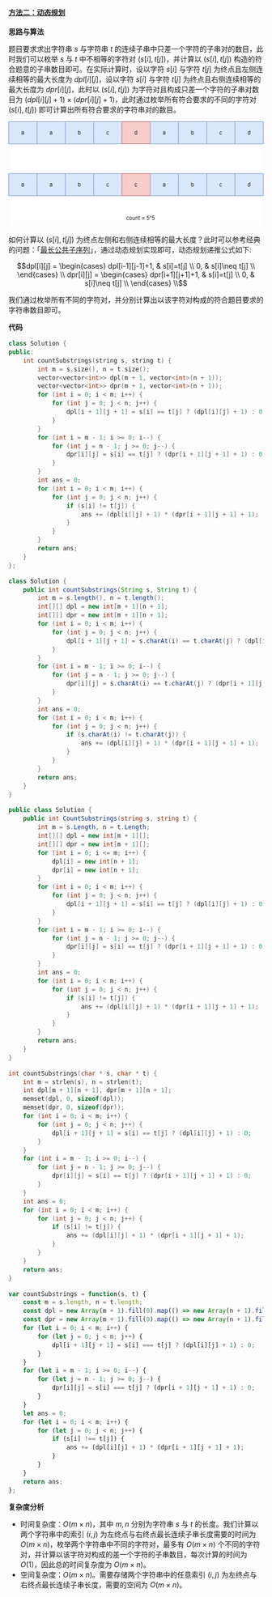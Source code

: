 ﻿#### [方法二：动态规划](https://leetcode.cn/problems/count-substrings-that-differ-by-one-character/solutions/2192088/tong-ji-zhi-chai-yi-ge-zi-fu-de-zi-chuan-z8xi/)

**思路与算法**

题目要求求出字符串 $s$ 与字符串 $t$ 的连续子串中只差一个字符的子串对的数目，此时我们可以枚举 $s$ 与 $t$ 中不相等的字符对 $(s[i],t[j])$，并计算以 $(s[i],t[j])$ 构造的符合题意的子串数目即可。在实际计算时，设以字符 $s[i]$ 与字符 $t[j]$ 为终点且左侧连续相等的最大长度为 $dpl[i][j]$，设以字符 $s[i]$ 与字符 $t[j]$ 为终点且右侧连续相等的最大长度为 $dpr[i][j]$，此时以 $(s[i],t[j])$ 为字符对且构成只差一个字符的子串对数目为 $(dpl[i][j] + 1) \times (dpr[i][j] + 1)$，此时通过枚举所有符合要求的不同的字符对 $(s[i],t[j])$ 即可计算出所有符合要求的字符串对的数目。

![](./assets/img/Solution1638_4_01.png)

如何计算以 $(s[i],t[j])$ 为终点左侧和右侧连续相等的最大长度？此时可以参考经典的问题：「[最长公共子序列](https://leetcode.cn/problems/longest-common-subsequence/solutions/696763/zui-chang-gong-gong-zi-xu-lie-by-leetcod-y7u0/)」，通过动态规划实现即可，动态规划递推公式如下:

$$dpl[i][j] = \begin{cases} dpl[i-1][j-1]+1, & s[i]=t[j] \\ 0, & s[i]\neq t[j] \\ \end{cases} \\ dpr[i][j] = \begin{cases} dpr[i+1][j+1]+1, & s[i]=t[j] \\ 0, & s[i]\neq t[j] \\ \end{cases} \\$$

我们通过枚举所有不同的字符对，并分别计算出以该字符对构成的符合题目要求的字符串数目即可。

**代码**

```cpp
class Solution {
public:
    int countSubstrings(string s, string t) {
        int m = s.size(), n = t.size();
        vector<vector<int>> dpl(m + 1, vector<int>(n + 1));
        vector<vector<int>> dpr(m + 1, vector<int>(n + 1));
        for (int i = 0; i < m; i++) {
            for (int j = 0; j < n; j++) {
                dpl[i + 1][j + 1] = s[i] == t[j] ? (dpl[i][j] + 1) : 0;
            }
        }
        for (int i = m - 1; i >= 0; i--) {
            for (int j = n - 1; j >= 0; j--) {
                dpr[i][j] = s[i] == t[j] ? (dpr[i + 1][j + 1] + 1) : 0;
            }
        }
        int ans = 0;
        for (int i = 0; i < m; i++) {
            for (int j = 0; j < n; j++) {
                if (s[i] != t[j]) {
                    ans += (dpl[i][j] + 1) * (dpr[i + 1][j + 1] + 1);
                }
            }
        }
        return ans;
    }
};
```

```java
class Solution {
    public int countSubstrings(String s, String t) {
        int m = s.length(), n = t.length();
        int[][] dpl = new int[m + 1][n + 1];
        int[][] dpr = new int[m + 1][n + 1];
        for (int i = 0; i < m; i++) {
            for (int j = 0; j < n; j++) {
                dpl[i + 1][j + 1] = s.charAt(i) == t.charAt(j) ? (dpl[i][j] + 1) : 0;
            }
        }
        for (int i = m - 1; i >= 0; i--) {
            for (int j = n - 1; j >= 0; j--) {
                dpr[i][j] = s.charAt(i) == t.charAt(j) ? (dpr[i + 1][j + 1] + 1) : 0;
            }
        }
        int ans = 0;
        for (int i = 0; i < m; i++) {
            for (int j = 0; j < n; j++) {
                if (s.charAt(i) != t.charAt(j)) {
                    ans += (dpl[i][j] + 1) * (dpr[i + 1][j + 1] + 1);
                }
            }
        }
        return ans;
    }
}
```

```csharp
public class Solution {
    public int CountSubstrings(string s, string t) {
        int m = s.Length, n = t.Length;
        int[][] dpl = new int[m + 1][];
        int[][] dpr = new int[m + 1][];
        for (int i = 0; i <= m; i++) {
            dpl[i] = new int[n + 1];
            dpr[i] = new int[n + 1];
        }
        for (int i = 0; i < m; i++) {
            for (int j = 0; j < n; j++) {
                dpl[i + 1][j + 1] = s[i] == t[j] ? (dpl[i][j] + 1) : 0;
            }
        }
        for (int i = m - 1; i >= 0; i--) {
            for (int j = n - 1; j >= 0; j--) {
                dpr[i][j] = s[i] == t[j] ? (dpr[i + 1][j + 1] + 1) : 0;
            }
        }
        int ans = 0;
        for (int i = 0; i < m; i++) {
            for (int j = 0; j < n; j++) {
                if (s[i] != t[j]) {
                    ans += (dpl[i][j] + 1) * (dpr[i + 1][j + 1] + 1);
                }
            }
        }
        return ans;
    }
}
```

```c
int countSubstrings(char * s, char * t) {
    int m = strlen(s), n = strlen(t);
    int dpl[m + 1][n + 1], dpr[m + 1][n + 1];
    memset(dpl, 0, sizeof(dpl));
    memset(dpr, 0, sizeof(dpr));
    for (int i = 0; i < m; i++) {
        for (int j = 0; j < n; j++) {
            dpl[i + 1][j + 1] = s[i] == t[j] ? (dpl[i][j] + 1) : 0;
        }
    }
    for (int i = m - 1; i >= 0; i--) {
        for (int j = n - 1; j >= 0; j--) {
            dpr[i][j] = s[i] == t[j] ? (dpr[i + 1][j + 1] + 1) : 0;
        }
    }
    int ans = 0;
    for (int i = 0; i < m; i++) {
        for (int j = 0; j < n; j++) {
            if (s[i] != t[j]) {
                ans += (dpl[i][j] + 1) * (dpr[i + 1][j + 1] + 1);
            }
        }
    }
    return ans;
}
```

```javascript
var countSubstrings = function(s, t) {
    const m = s.length, n = t.length;
    const dpl = new Array(m + 1).fill(0).map(() => new Array(n + 1).fill(0));
    const dpr = new Array(m + 1).fill(0).map(() => new Array(n + 1).fill(0));
    for (let i = 0; i < m; i++) {
        for (let j = 0; j < n; j++) {
            dpl[i + 1][j + 1] = s[i] === t[j] ? (dpl[i][j] + 1) : 0;
        }
    }
    for (let i = m - 1; i >= 0; i--) {
        for (let j = n - 1; j >= 0; j--) {
            dpr[i][j] = s[i] === t[j] ? (dpr[i + 1][j + 1] + 1) : 0;
        }
    }
    let ans = 0;
    for (let i = 0; i < m; i++) {
        for (let j = 0; j < n; j++) {
            if (s[i] !== t[j]) {
                ans += (dpl[i][j] + 1) * (dpr[i + 1][j + 1] + 1);
            }
        }
    }
    return ans;
};
```

**复杂度分析**

-   时间复杂度：$O(m \times n)$，其中 $m,n$ 分别为字符串 $s$ 与 $t$ 的长度。我们计算以两个字符串中的索引 $(i,j)$ 为左终点与右终点最长连续子串长度需要的时间为 $O(m \times n)$，枚举两个字符串中不同的字符对，最多有 $O(m \times n)$ 个不同的字符对，并计算以该字符对构成的差一个字符的子串数目，每次计算的时间为 $O(1)$，因此总的时间复杂度为 $O(m \times n)$。
-   空间复杂度：$O(m \times n)$。需要存储两个字符串中的任意索引 $(i,j)$ 为左终点与右终点最长连续子串长度，需要的空间为 $O(m \times n)$。
